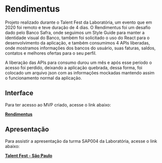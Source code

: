 # Rendimentus

Projeto realizado durante o Talent Fest da Laboratória, um evento que em 2020 foi remoto e teve duração de 4 dias. O Rendimentus foi um desafio dado pelo Banco Safra, onde seguimos um Style Guide para manter a identidade visual do Banco, também foi solicitado o uso do React para o desenvolvimento da aplicação, e também consumimos 4 APIs liberadas, onde mostramos informações dos bancos do usuário, suas faturas, saldos, contatos e melhores ofertas para o seu perfil.

A liberação das APIs para consumo durou um mês e após esse período o acesso foi perdido, deixando a aplicação quebrada, dessa forma, foi colocado um arquivo json com as informações mockadas mantendo assim o funcionamento normal da aplicação.

## Interface

Para ter acesso ao MVP criado, acesse o link abaixo:

**[Rendimentus](https://jessicamelise.github.io/TF-Safra_Squad.1/#/)**

## Apresentação 

Para assistir a apresentação da turma SAP004 da Laboratória, acesse o link abaixo:

**[Talent Fest - São Paulo](https://www.youtube.com/watch?v=0tlhPemJJTk)**
